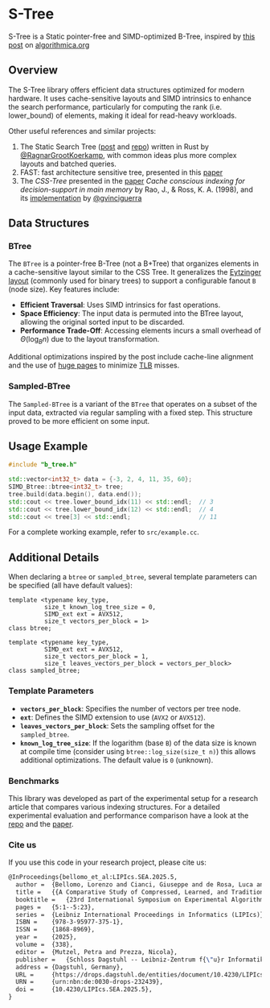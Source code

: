 # S-Tree
S-Tree is a Static pointer-free and SIMD-optimized B-Tree, inspired by [this post](https://en.algorithmica.org/hpc/data-structures/s-tree/) on [algorithmica.org](https://en.algorithmica.org/)

## Overview

The S-Tree library offers efficient data structures optimized for modern hardware. It uses cache-sensitive layouts and SIMD intrinsics to enhance the search performance, particularly for computing the rank (i.e. lower_bound) of elements, making it ideal for read-heavy workloads.

Other useful references and similar projects:

1. The Static Search Tree ([post](https://curiouscoding.nl/posts/static-search-tree/) and [repo](https://github.com/RagnarGrootKoerkamp/suffix-array-searching)) written in Rust by [@RagnarGrootKoerkamp](https://github.com/RagnarGrootKoerkamp), with common ideas plus more complex layouts and batched queries.
1. FAST: fast architecture sensitive tree, presented in this [paper](https://dl.acm.org/doi/10.1145/1807167.1807206)
1. The _CSS-Tree_ presented in the [paper](https://dl.acm.org/doi/10.5555/645925.671362) _Cache conscious indexing for decision-support in main memory_ by Rao, J., & Ross, K. A. (1998), and its [implementation](https://github.com/gvinciguerra/CSS-tree) by [@gvinciguerra](https://github.com/gvinciguerra)

## Data Structures

### BTree
The `BTree` is a pointer-free B-Tree (not a B+Tree) that organizes elements in a cache-sensitive layout similar to the CSS Tree. It generalizes the [Eytzinger layout](https://onlinelibrary.wiley.com/doi/abs/10.1002/spe.3150) (commonly used for binary trees) to support a configurable fanout `B` (node size). Key features include:

- **Efficient Traversal**: Uses SIMD intrinsics for fast operations.
- **Space Efficiency**: The input data is permuted into the BTree layout, allowing the original sorted input to be discarded.
- **Performance Trade-Off**: Accessing elements incurs a small overhead of $\Theta(\log_B n)$ due to the layout transformation.

Additional optimizations inspired by the post include cache-line alignment and the use of [huge pages](https://wiki.debian.org/Hugepages) to minimize [TLB](https://it.wikipedia.org/wiki/Translation_Lookaside_Buffer) misses.

### Sampled-BTree
The `Sampled-BTree` is a variant of the `BTree` that operates on a subset of the input data, extracted via regular sampling with a fixed step. This structure proved to be more efficient on some input.

## Usage Example

```c++
#include "b_tree.h"

std::vector<int32_t> data = {-3, 2, 4, 11, 35, 60};
SIMD_Btree::btree<int32_t> tree;
tree.build(data.begin(), data.end());
std::cout << tree.lower_bound_idx(11) << std::endl;  // 3
std::cout << tree.lower_bound_idx(12) << std::endl;  // 4
std::cout << tree[3] << std::endl;                   // 11
```

For a complete working example, refer to `src/example.cc`.

## Additional Details

When declaring a `btree` or `sampled_btree`, several template parameters can be specified (all have default values):

```
template <typename key_type,
          size_t known_log_tree_size = 0,
          SIMD_ext ext = AVX512,
          size_t vectors_per_block = 1>
class btree;

template <typename key_type,
          SIMD_ext ext = AVX512,
          size_t vectors_per_block = 1,
          size_t leaves_vectors_per_block = vectors_per_block>
class sampled_btree;
```

### Template Parameters

- **`vectors_per_block`**: Specifies the number of vectors per tree node.
- **`ext`**: Defines the SIMD extension to use (`AVX2` or `AVX512`).
- **`leaves_vectors_per_block`**: Sets the sampling offset for the `sampled_btree`.
- **`known_log_tree_size`**: If the logarithm (base `B`) of the data size is known at compile time (consider using `btree::log_size(size_t n)`) this allows additional optimizations. The default value is `0` (unknown).

### Benchmarks
This library was developed as part of the experimental setup for a research article that compares various indexing structures. For a detailed experimental evaluation and performance comparison have a look at the [repo](https://github.com/LorenzoBellomo/SortedStaticIndexBenchmark) and the [paper](https://drops.dagstuhl.de/entities/document/10.4230/LIPIcs.SEA.2025.5).

### Cite us

If you use this code in your research project, please cite us:

```tex
@InProceedings{bellomo_et_al:LIPIcs.SEA.2025.5,
  author =	{Bellomo, Lorenzo and Cianci, Giuseppe and de Rosa, Luca and Ferragina, Paolo and Odorisio, Mattia},
  title =	{{A Comparative Study of Compressed, Learned, and Traditional Indexing Methods for Integer Data}},
  booktitle =	{23rd International Symposium on Experimental Algorithms (SEA 2025)},
  pages =	{5:1--5:23},
  series =	{Leibniz International Proceedings in Informatics (LIPIcs)},
  ISBN =	{978-3-95977-375-1},
  ISSN =	{1868-8969},
  year =	{2025},
  volume =	{338},
  editor =	{Mutzel, Petra and Prezza, Nicola},
  publisher =	{Schloss Dagstuhl -- Leibniz-Zentrum f{\"u}r Informatik},
  address =	{Dagstuhl, Germany},
  URL =		{https://drops.dagstuhl.de/entities/document/10.4230/LIPIcs.SEA.2025.5},
  URN =		{urn:nbn:de:0030-drops-232439},
  doi =		{10.4230/LIPIcs.SEA.2025.5},
}
```
